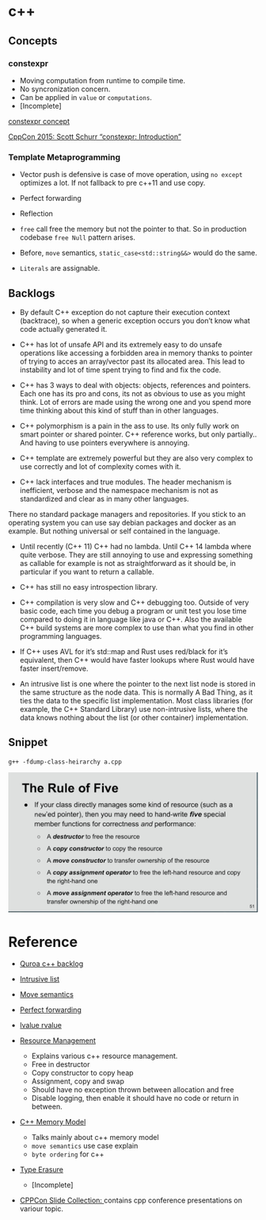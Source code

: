 # c++

## Concepts

### constexpr

- Moving computation from runtime to compile time.
- No syncronization concern.
- Can be applied in `value` or `computations`.
- [Incomplete]

[constexpr concept](https://www.geeksforgeeks.org/understanding-constexper-specifier-in-c/)

[CppCon 2015: Scott Schurr “constexpr: Introduction”](https://youtu.be/fZjYCQ8dzTc)


### Template Metaprogramming
    
- Vector push is defensive is case of move operation, using `no except` optimizes a lot. If not fallback to pre c++11 and use copy.

- Perfect forwarding

- Reflection
- `free` call free the memory but not the pointer to that. So in production codebase `free Null` pattern arises.

- Before, `move` semantics, `static_case<std::string&&>` would do the same.

- `Literals` are assignable.


## Backlogs

- By default C++ exception do not capture their execution context (backtrace), so when a generic exception occurs you don’t know what code actually generated it.

- C++ has lot of unsafe API and its extremely easy to do unsafe operations like accessing a forbidden area in memory thanks to pointer of trying to acces an array/vector past its allocated area. This lead to instability and lot of time spent trying to find and fix the code.

- C++ has 3 ways to deal with objects: objects, references and pointers. Each one has its pro and cons, its not as obvious to use as you might think. Lot of errors are made using the wrong one and you spend more time thinking about this kind of stuff than in other languages.

- C++ polymorphism is a pain in the ass to use. Its only fully work on smart pointer or shared pointer. C++ reference works, but only partially.. And having to use pointers everywhere is annoying.

- C++ template are extremely powerful but they are also very complex to use correctly and lot of complexity comes with it.

- C++ lack interfaces and true modules. The header mechanism is inefficient, verbose and the namespace mechanism is not as standardized and clear as in many other languages.

There no standard package managers and repositories. If you stick to an operating system you can use say debian packages and docker as an example. But nothing universal or self contained in the language.

- Until recently (C++ 11) C++ had no lambda. Until C++ 14 lambda where quite verbose. They are still annoying to use and expressing something as callable for example is not as straightforward as it should be, in particular if you want to return a callable.

- C++ has still no easy introspection library.

- C++ compilation is very slow and C++ debugging too. Outside of very basic code, each time you debug a program or unit test you lose time compared to doing it in language like java or C++. Also the available C++ build systems are more complex to use than what you find in other programming languages.

- If C++ uses AVL for it’s std::map and Rust uses red/black for it’s equivalent, then C++ would have faster lookups where Rust would have faster insert/remove.

- An intrusive list is one where the pointer to the next list node is stored in the same structure as the node data. This is normally A Bad Thing, as it ties the data to the specific list implementation. Most class libraries (for example, the C++ Standard Library) use non-intrusive lists, where the data knows nothing about the list (or other container) implementation.

## Snippet

```shell
g++ -fdump-class-heirarchy a.cpp
```

![](./RuleOfFive.png)

# Reference
- [Quroa c++ backlog](https://www.quora.com/Instead-of-inventing-a-ton-of-high-level-programming-languages-why-dont-people-implemented-C-C-frameworks-to-perform-high-level-repetitive-tasks)

- [Intrusive list](https://stackoverflow.com/questions/3361145/intrusive-lists)

- [Move semantics](http://www.open-std.org/jtc1/sc22/wg21/docs/papers/2006/n2027.html#Move_Semantics)

- [Perfect forwarding](http://thbecker.net/articles/rvalue_references/section_01.html)

- [lvalue rvalue](https://www.internalpointers.com/post/understanding-meaning-lvalues-and-rvalues-c)

- [Resource Management](https://www.youtube.com/watch?v=7Qgd9B1KuMQ)
    - Explains various c++ resource management.
    - Free in destructor
    - Copy constructor to copy heap
    - Assignment, copy and swap
    - Should have no exception thrown between allocation and free
    - Disable logging, then enable it should have no code or return in between.

- [C++ Memory Model](https://www.youtube.com/watch?v=UNJrgsQXvCA)
    - Talks mainly about c++ memory model
    - `move semantics` use case explain
    - `byte ordering` for c++

- [Type Erasure](https://www.youtube.com/watch?v=tbUCHifyT24)
    - [Incomplete]

- [CPPCon Slide Collection: ](https://github.com/CppCon/CppCon2019) contains cpp conference presentations on variour topic.